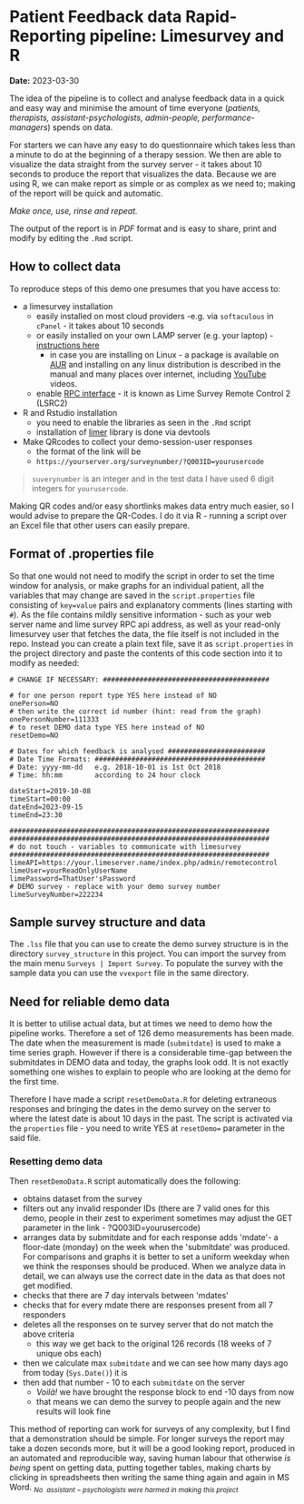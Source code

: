 # Patient Feedback data Rapid-Reporting pipeline: Limesurvey and R

**Date:** 2023-03-30

The idea of the pipeline is to collect and analyse feedback data in a quick
and easy way and minimise the amount of time everyone (_patients, therapists, 
assistant-psychologists, admin-people, performance-managers_) spends on data. 

For starters we can have any easy to do questionnaire
which takes less than a minute to do at the beginning of a therapy session. 
We then are able to visualize the data straight from the survey server -
it takes about 10 seconds to produce the report that visualizes the data. Because 
we are using R, we can make report as simple or as complex as we need to; making 
of the report will be quick and automatic.

_Make once, use, rinse and repeat._

The output of the report is in _PDF_ format and is easy to share, print and modify
 by editing the `.Rmd` script.

## How to collect data

To reproduce steps of this demo one presumes that you have access to:

* a limesurvey installation
	- easily installed on most cloud providers -e.g. via `softaculous` in `cPanel` - it takes about 10 seconds
	- or easily installed on your own LAMP server (e.g. your laptop) - [instructions here](https://manual.limesurvey.org/Installation_-_LimeSurvey_CE/en)
		+ in case you are installing on Linux - a package is available on [AUR](https://aur.archlinux.org/) and installing on any linux distribution is described in the manual and many places over internet, including [YouTube](https://www.youtube.com/watch?v=MEO9kUWIumc) videos.
	- enable [RPC interface](https://manual.limesurvey.org/RemoteControl_2_API#How_to_configure_LSRC2.) - it is known as Lime Survey Remote Control 2 (LSRC2) 
* R and Rstudio installation
	- you need to enable the libraries as seen in the `.Rmd` script
	- installation of [limer](https://github.com/cloudyr/limer) library is done via devtools 
* Make QRcodes to collect your demo-session-user responses
	- the format of the link will be
	- `https://yourserver.org/surveynumber/?Q003ID=yourusercode`

> `suverynumber` is an integer and in the test data I have used 6 digit integers for `yourusercode`.

Making QR codes and/or easy shortlinks makes data entry much easier, so I would advise to prepare the QR-Codes. I do it via R - running a script over an Excel file that other users can easily prepare.

## Format of .properties file
 
So that one would not need to modify the script in order to set the time window for
analysis, or make graphs for an individual patient, all the variables that may change
are saved in the `script.properties` file consisting of `key=value` pairs and explanatory
comments (lines starting with `#`). As the file contains mildly sensitive information - such
as your web server name and lime survey RPC api address, as well as your read-only
limesurvey user that fetches the data, the file itself is not included in the repo. 
Instead you can create a plain text file, save it as `script.properties` in the project
directory and paste the contents of this code section into it to modify as needed:

```properties
# CHANGE IF NECESSARY: #########################################

# for one person report type YES here instead of NO
onePerson=NO
# then write the correct id number (hint: read from the graph)
onePersonNumber=111333  
# to reset DEMO data type YES here instead of NO 
resetDemo=NO

# Dates for which feedback is analysed ########################
# Date Time Formats: ##########################################
# Date: yyyy-mm-dd   e.g. 2018-10-01 is 1st Oct 2018
# Time: hh:mm        according to 24 hour clock

dateStart=2019-10-08
timeStart=00:00
dateEnd=2023-09-15
timeEnd=23:30

################################################################
################################################################
# do not touch - variables to communicate with limesurvey
################################################################
limeAPI=https://your.limeserver.name/index.php/admin/remotecontrol
limeUser=yourReadOnlyUserName
limePassword=ThatUser'sPassword
# DEMO survey - replace with your demo survey number
limeSurveyNumber=222234
```

## Sample survey structure and data

The `.lss` file that you can use to create the demo survey structure is 
in the directory `survey_structure` in this project. You can import the
survey from the main menu `Surveys | Import Survey`. To populate the
survey with the sample data you can use the `vvexport` file in the same
directory.


## Need for reliable demo data

It is better to utilise actual data, but at times we need to demo how
the pipeline works. Therefore a set of 126 demo measurements has been made. 
The date when the measurement is made (`submitdate`) is used to make a time
series graph. However if there is a considerable time-gap between the
submitdates in DEMO data and today, the graphs look odd. It is not exactly
something one wishes to explain to people who are looking at the demo for 
the first time. 

Therefore I have made a script `resetDemoData.R` for deleting extraneous 
responses and bringing the dates in the demo survey on the server to where 
the latest date is about 10 days in the past. 
The script is activated via the `properties` file - you need
to write YES at `resetDemo=` parameter in the said file.

### Resetting demo data

Then `resetDemoData.R` script automatically does the following:

* obtains dataset from the survey
* filters out any invalid responder IDs (there are 7 valid ones for this demo, people in their zest to experiment sometimes may adjust the GET parameter in the link - ?Q003ID=yourusercode)
* arranges data by submitdate and for each response adds 'mdate'- a floor-date (monday) on the week when the 'submitdate' was produced. For comparisons and graphs it is better to set a uniform weekday when we think the responses should be produced. When we analyze data in detail, we can always use the correct date in the data as that does not get modified.
* checks that there are 7 day intervals between 'mdates'
* checks that for every mdate there are responses present from all 7 responders
* deletes all the responses on te survey server that do not match the above criteria
	- this way we get back to the original 126 records (18 weeks of 7 unique obs each)
* then we calculate max `submitdate` and we can see how many days ago from today (`Sys.Date()`) it is
* then add that number - 10 to each `submitdate` on the server
	- _Voilà!_ we have brought the response block to end -10 days from now
	- that means we can demo the survey to people again and the new results will look fine
	
This method of reporting can work for surveys of any complexity, but I find that a demonstration should be simple. For longer surveys the report may take a dozen seconds more, but it will be a good looking report,  produced in an automated and reproducible way, saving human labour that otherwise _is being_ spent on getting data, putting together tables, making charts by clicking in spreadsheets then writing the same thing again and again in MS Word. $_{No\:\: assistant-psychologists\: were\: harmed\: in\: making\: this\: project}$